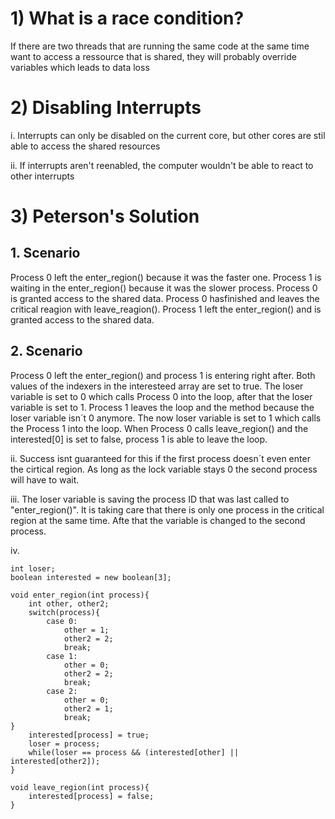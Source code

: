 
# 1) What is a race condition?

If there are two threads that are running the same code at the same time want to access a ressource that is shared, 
they will probably override variables which leads to data loss


# 2) Disabling Interrupts
  

i.  Interrupts can only be disabled on the current core, but other cores are stil able to access the shared resources 

ii. If interrupts aren't reenabled, the computer wouldn't be able to react to other interrupts

# 3) Peterson's Solution

## 1. Scenario
Process 0 left the enter_region() because it was the faster one.
Process 1 is waiting in the enter_region() because it was the slower process.
Process 0 is granted access to the shared data.
Process 0 hasfinished and leaves the critical reagion with 
leave_reagion().
Process 1 left the enter_region() and is granted access to the shared data.

## 2. Scenario
Process 0 left the enter_region() and process 1 is entering right after.
Both values of the indexers in the interesteed array are set to true.
The loser variable is set to 0 which calls Process 0 into the loop, after that the loser variable is set to 1.
Process 1 leaves the loop and the method because the loser variable isn´t 0 anymore.
The now loser variable is set to 1 which calls the Process 1 into the loop.
When Process 0 calls leave_region() and the interested[0] is set to false, process 1 is able to leave the loop.

ii. 
Success isnt guaranteed for this if the first process doesn´t even enter the cirtical region. 
As long as the lock variable stays 0 the second process will have to wait.

iii.
The loser variable is saving the process ID that was last called to "enter_region()". 
It is taking care that there is only one process in the critical region at the same time. Afte that the variable is changed to the second process.

iv.
```
int loser;
boolean interested = new boolean[3];

void enter_region(int process){
	int other, other2;
	switch(process){
		case 0:
			other = 1;
			other2 = 2;
			break;
		case 1:
			other = 0;
			other2 = 2;
			break;
		case 2:
			other = 0;
			other2 = 1;
			break;
}
	interested[process] = true;
	loser = process;
	while(loser == process && (interested[other] || interested[other2]);
}

void leave_region(int process){
	interested[process] = false;
}
```